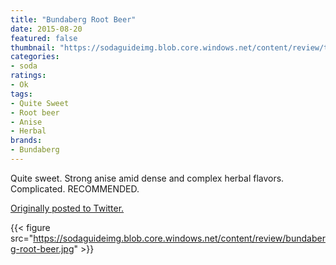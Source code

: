 ```yaml
---
title: "Bundaberg Root Beer"
date: 2015-08-20
featured: false
thumbnail: "https://sodaguideimg.blob.core.windows.net/content/review/thumbs/bundaberg-root-beer.jpg"
categories:
- soda
ratings:
- Ok
tags:
- Quite Sweet
- Root beer
- Anise
- Herbal
brands:
- Bundaberg
---
```


Quite sweet. Strong anise amid dense and complex herbal flavors. Complicated. RECOMMENDED.

[Originally posted to Twitter.](https://twitter.com/Cavorter/status/634500934920499200)

{{< figure src="https://sodaguideimg.blob.core.windows.net/content/review/bundaberg-root-beer.jpg" >}}

